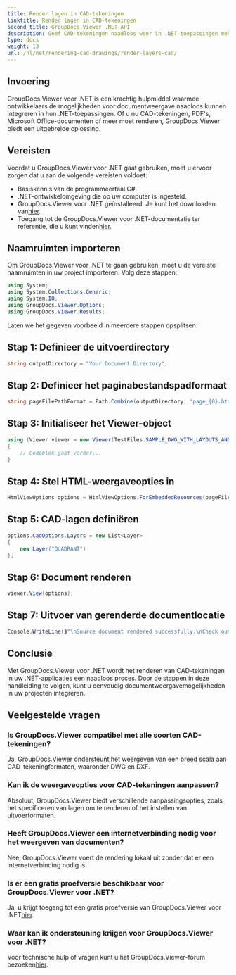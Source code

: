 ```yaml
---
title: Render lagen in CAD-tekeningen
linktitle: Render lagen in CAD-tekeningen
second_title: GroupDocs.Viewer .NET-API
description: Geef CAD-tekeningen naadloos weer in .NET-toepassingen met GroupDocs.Viewer voor .NET. Ontdek weergaveopties, pas lagen aan en meer.
type: docs
weight: 13
url: /nl/net/rendering-cad-drawings/render-layers-cad/
---
```

## Invoering
GroupDocs.Viewer voor .NET is een krachtig hulpmiddel waarmee ontwikkelaars de mogelijkheden voor documentweergave naadloos kunnen integreren in hun .NET-toepassingen. Of u nu CAD-tekeningen, PDF's, Microsoft Office-documenten of meer moet renderen, GroupDocs.Viewer biedt een uitgebreide oplossing.
## Vereisten
Voordat u GroupDocs.Viewer voor .NET gaat gebruiken, moet u ervoor zorgen dat u aan de volgende vereisten voldoet:
- Basiskennis van de programmeertaal C#.
- .NET-ontwikkelomgeving die op uw computer is ingesteld.
-  GroupDocs.Viewer voor .NET geïnstalleerd. Je kunt het downloaden van[hier](https://releases.groupdocs.com/viewer/net/).
-  Toegang tot de GroupDocs.Viewer voor .NET-documentatie ter referentie, die u kunt vinden[hier](https://reference.groupdocs.com/viewer/net/).

## Naamruimten importeren
Om GroupDocs.Viewer voor .NET te gaan gebruiken, moet u de vereiste naamruimten in uw project importeren. Volg deze stappen:

```csharp
using System;
using System.Collections.Generic;
using System.IO;
using GroupDocs.Viewer.Options;
using GroupDocs.Viewer.Results;
```

Laten we het gegeven voorbeeld in meerdere stappen opsplitsen:
## Stap 1: Definieer de uitvoerdirectory
```csharp
string outputDirectory = "Your Document Directory";
```
## Stap 2: Definieer het paginabestandspadformaat
```csharp
string pageFilePathFormat = Path.Combine(outputDirectory, "page_{0}.html");
```
## Stap 3: Initialiseer het Viewer-object
```csharp
using (Viewer viewer = new Viewer(TestFiles.SAMPLE_DWG_WITH_LAYOUTS_AND_LAYERS))
{
    // Codeblok gaat verder...
}
```
## Stap 4: Stel HTML-weergaveopties in
```csharp
HtmlViewOptions options = HtmlViewOptions.ForEmbeddedResources(pageFilePathFormat);
```
## Stap 5: CAD-lagen definiëren
```csharp
options.CadOptions.Layers = new List<Layer>
{
    new Layer("QUADRANT")
};
```
## Stap 6: Document renderen
```csharp
viewer.View(options);
```
## Stap 7: Uitvoer van gerenderde documentlocatie
```csharp
Console.WriteLine($"\nSource document rendered successfully.\nCheck output in {outputDirectory}.");
```

## Conclusie
Met GroupDocs.Viewer voor .NET wordt het renderen van CAD-tekeningen in uw .NET-applicaties een naadloos proces. Door de stappen in deze handleiding te volgen, kunt u eenvoudig documentweergavemogelijkheden in uw projecten integreren.
## Veelgestelde vragen
### Is GroupDocs.Viewer compatibel met alle soorten CAD-tekeningen?
Ja, GroupDocs.Viewer ondersteunt het weergeven van een breed scala aan CAD-tekeningformaten, waaronder DWG en DXF.
### Kan ik de weergaveopties voor CAD-tekeningen aanpassen?
Absoluut, GroupDocs.Viewer biedt verschillende aanpassingsopties, zoals het specificeren van lagen om te renderen of het instellen van uitvoerformaten.
### Heeft GroupDocs.Viewer een internetverbinding nodig voor het weergeven van documenten?
Nee, GroupDocs.Viewer voert de rendering lokaal uit zonder dat er een internetverbinding nodig is.
### Is er een gratis proefversie beschikbaar voor GroupDocs.Viewer voor .NET?
 Ja, u krijgt toegang tot een gratis proefversie van GroupDocs.Viewer voor .NET[hier](https://releases.groupdocs.com/).
### Waar kan ik ondersteuning krijgen voor GroupDocs.Viewer voor .NET?
 Voor technische hulp of vragen kunt u het GroupDocs.Viewer-forum bezoeken[hier](https://forum.groupdocs.com/c/viewer/9).